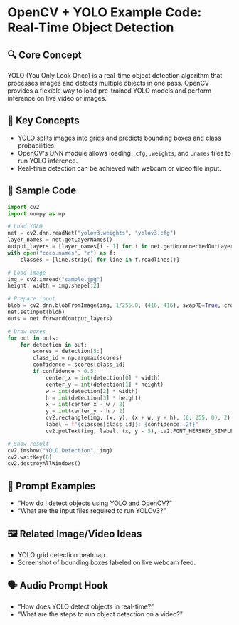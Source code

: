 # OpenCV + YOLO Example Code: Real-Time Object Detection

## 🔍 Core Concept

YOLO (You Only Look Once) is a real-time object detection algorithm that processes images and detects multiple objects in one pass. OpenCV provides a flexible way to load pre-trained YOLO models and perform inference on live video or images.

## 🧠 Key Concepts

- YOLO splits images into grids and predicts bounding boxes and class probabilities.
- OpenCV's DNN module allows loading `.cfg`, `.weights`, and `.names` files to run YOLO inference.
- Real-time detection can be achieved with webcam or video file input.

## 🚀 Sample Code

```python
import cv2
import numpy as np

# Load YOLO
net = cv2.dnn.readNet("yolov3.weights", "yolov3.cfg")
layer_names = net.getLayerNames()
output_layers = [layer_names[i - 1] for i in net.getUnconnectedOutLayers()]
with open("coco.names", "r") as f:
    classes = [line.strip() for line in f.readlines()]

# Load image
img = cv2.imread("sample.jpg")
height, width = img.shape[:2]

# Prepare input
blob = cv2.dnn.blobFromImage(img, 1/255.0, (416, 416), swapRB=True, crop=False)
net.setInput(blob)
outs = net.forward(output_layers)

# Draw boxes
for out in outs:
    for detection in out:
        scores = detection[5:]
        class_id = np.argmax(scores)
        confidence = scores[class_id]
        if confidence > 0.5:
            center_x = int(detection[0] * width)
            center_y = int(detection[1] * height)
            w = int(detection[2] * width)
            h = int(detection[3] * height)
            x = int(center_x - w / 2)
            y = int(center_y - h / 2)
            cv2.rectangle(img, (x, y), (x + w, y + h), (0, 255, 0), 2)
            label = f"{classes[class_id]}: {confidence:.2f}"
            cv2.putText(img, label, (x, y - 5), cv2.FONT_HERSHEY_SIMPLEX, 0.5, (0,255,0), 2)

# Show result
cv2.imshow("YOLO Detection", img)
cv2.waitKey(0)
cv2.destroyAllWindows()
```

## 📌 Prompt Examples

- “How do I detect objects using YOLO and OpenCV?”
- “What are the input files required to run YOLOv3?”

## 🖼️ Related Image/Video Ideas

- YOLO grid detection heatmap.
- Screenshot of bounding boxes labeled on live webcam feed.

## 🗣️ Audio Prompt Hook

- “How does YOLO detect objects in real-time?”
- “What are the steps to run object detection on a video?”
